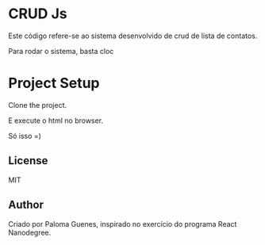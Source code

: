 # CRUD Js
Este código refere-se ao sistema desenvolvido de crud de lista de contatos. 

Para rodar o sistema, basta cloc

# Project Setup
Clone the project.

E execute o html no browser.

Só isso =)


## License
MIT

## Author
Criado por Paloma Guenes, inspirado no exercício do programa React Nanodegree.


